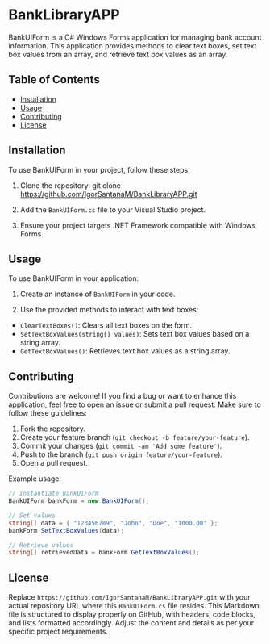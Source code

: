 # BankLibraryAPP

BankUIForm is a C# Windows Forms application for managing bank account information. This application provides methods to clear text boxes, set text box values from an array, and retrieve text box values as an array.

## Table of Contents

- [Installation](#installation)
- [Usage](#usage)
- [Contributing](#contributing)
- [License](#license)

## Installation

To use BankUIForm in your project, follow these steps:

1. Clone the repository:
git clone https://github.com/IgorSantanaM/BankLibraryAPP.git

2. Add the `BankUIForm.cs` file to your Visual Studio project.

3. Ensure your project targets .NET Framework compatible with Windows Forms.

## Usage

To use BankUIForm in your application:

1. Create an instance of `BankUIForm` in your code.

2. Use the provided methods to interact with text boxes:
- `ClearTextBoxes()`: Clears all text boxes on the form.
- `SetTextBoxValues(string[] values)`: Sets text box values based on a string array.
- `GetTextBoxValues()`: Retrieves text box values as a string array.
  
## Contributing

Contributions are welcome! If you find a bug or want to enhance this application, feel free to open an issue or submit a pull request. Make sure to follow these guidelines:

1. Fork the repository.
2. Create your feature branch (`git checkout -b feature/your-feature`).
3. Commit your changes (`git commit -am 'Add some feature'`).
4. Push to the branch (`git push origin feature/your-feature`).
5. Open a pull request.

Example usage:

```csharp
// Instantiate BankUIForm
BankUIForm bankForm = new BankUIForm();

// Set values
string[] data = { "123456789", "John", "Doe", "1000.00" };
bankForm.SetTextBoxValues(data);

// Retrieve values
string[] retrievedData = bankForm.GetTextBoxValues();
```
## License
Replace `https://github.com/IgorSantanaM/BankLibraryAPP.git` with your actual repository URL where this `BankUIForm.cs` file resides. This Markdown file is structured to display properly on GitHub, with headers, code blocks, and lists formatted accordingly. Adjust the content and details as per your specific project requirements.

